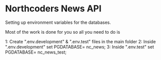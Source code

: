 # Northcoders News API

Setting up environment variables for the databases.

Most of the work is done for you so all you need to do is

1: Create ".env.development" & ".env.test" files in the main folder
2: Inside ".env.development" set PGDATABASE= nc_news;
3: Inside ".env.test" set PGDATABASE= nc_news_test;
